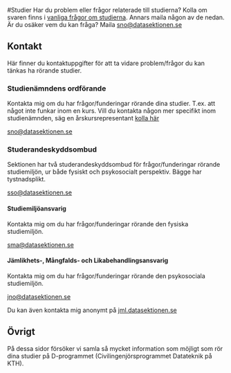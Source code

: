 #Studier
Har du problem eller frågor relaterade till studierna? Kolla om svaren finns i [vanliga frågor om studierna](/studier/faq).
Annars maila någon av de nedan. Är du osäker vem du kan fråga? Maila [sno@datasektionen.se](mailto:sno@datasektionen.se)

## Kontakt
Här finner du kontaktuppgifter för att ta vidare problem/frågor du kan tänkas ha rörande studier.

### Studienämndens ordförande
Kontakta mig om du har frågor/funderingar rörande dina studier. T.ex. att något inte funkar inom en kurs. Vill du kontakta någon mer specifikt inom studienämnden, säg en årskursrepresentant [kolla här](/namnder/studienamnden#kontakt)

[sno@datasektionen.se](mailto:sno@datasektionen.se)

### Studerandeskyddsombud
Sektionen har två studerandeskyddsombud för frågor/funderingar rörande studiemiljön, ur både fysiskt och psykosocialt perspektiv. Bägge har tystnadsplikt. 

[sso@datasektionen.se](mailto:sso@datasektionen.se)

#### Studiemiljöansvarig
Kontakta mig om du har frågor/funderingar rörande den fysiska studiemiljön. 

[sma@datasektionen.se](mailto:sma@datasektionen.se)

#### Jämlikhets-, Mångfalds- och Likabehandlingsansvarig
Kontakta mig om du har frågor/funderingar rörande den psykosociala studiemiljön. 

[jno@datasektionen.se](mailto:jno@datasektionen.se)

Du kan även kontakta mig anonymt på [jml.datasektionen.se](https://jml.datasektionen.se/)

## Övrigt
På dessa sidor försöker vi samla så mycket information som möjligt som
rör dina studier på D-programmet (Civilingenjörsprogrammet Datateknik på KTH).
